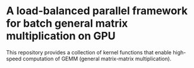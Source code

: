 # A load-balanced parallel framework for batch general matrix multiplication on GPU 
This repository provides a collection of kernel functions that enable high-speed computation of GEMM (general matrix-matrix multiplication). 
